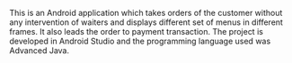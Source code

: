This is an Android application which takes orders of the customer without any intervention of waiters and displays different set of menus in different frames. It also leads the order to payment transaction.
The project is developed in Android Studio and the programming language used was Advanced Java.
